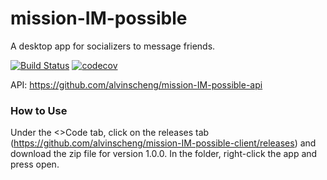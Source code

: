 # mission-IM-possible
A desktop app for socializers to message friends.

[![Build Status](https://travis-ci.org/alvinscheng/mission-IM-possible-client.svg?branch=master)](https://travis-ci.org/alvinscheng/mission-IM-possible-client)
[![codecov](https://codecov.io/gh/alvinscheng/mission-IM-possible-client/branch/master/graph/badge.svg)](https://codecov.io/gh/alvinscheng/mission-IM-possible-client)

API: https://github.com/alvinscheng/mission-IM-possible-api

### How to Use

Under the <>Code tab, click on the releases tab (https://github.com/alvinscheng/mission-IM-possible-client/releases) and download the zip file for version 1.0.0. In the folder, right-click the app and press open.
